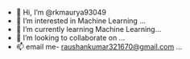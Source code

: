 - 👋 Hi, I’m @rkmaurya93049
- 👀 I’m interested in Machine Learning ...
- 🌱 I’m currently learning Machine Learning...
- 💞️ I’m looking to collaborate on ...
- 📫 email me- raushankumar321670@gmail.com ...

<!---
rkmaurya93049/rkmaurya93049 is a ✨ special ✨ repository because its `README.md` (this file) appears on your GitHub profile.
You can click the Preview link to take a look at your changes.
--->
